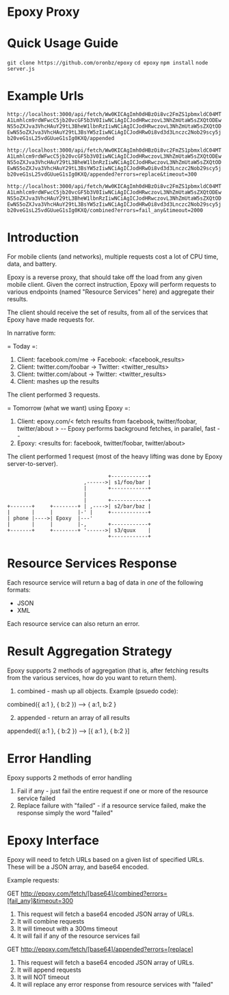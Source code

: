 Epoxy Proxy
===========

Quick Usage Guide
=================
`git clone https://github.com/oronbz/epoxy`
`cd epoxy`
`npm install`
`node server.js`

Example Urls
============

`http://localhost:3000/api/fetch/Ww0KICAgImh0dHBzOi8vc2FmZS1pbmxldC04MTA1Lmhlcm9rdWFwcC5jb20vcGF5b3V0IiwNCiAgICJodHRwczovL3NhZmUtaW5sZXQtODEwNS5oZXJva3VhcHAuY29tL3BheW1lbnRzIiwNCiAgICJodHRwczovL3NhZmUtaW5sZXQtODEwNS5oZXJva3VhcHAuY29tL3BsYW5zIiwNCiAgICJodHRwOi8vd3d3Lnczc2Nob29scy5jb20veG1sL25vdGUueG1sIg0KXQ/appended`

`http://localhost:3000/api/fetch/Ww0KICAgImh0dHBzOi8vc2FmZS1pbmxldC04MTA1Lmhlcm9rdWFwcC5jb20vcGF5b3V0IiwNCiAgICJodHRwczovL3NhZmUtaW5sZXQtODEwNS5oZXJva3VhcHAuY29tL3BheW1lbnRzIiwNCiAgICJodHRwczovL3NhZmUtaW5sZXQtODEwNS5oZXJva3VhcHAuY29tL3BsYW5zIiwNCiAgICJodHRwOi8vd3d3Lnczc2Nob29scy5jb20veG1sL25vdGUueG1sIg0KXQ/appended?errors=replace&timeout=300`
 
`http://localhost:3000/api/fetch/Ww0KICAgImh0dHBzOi8vc2FmZS1pbmxldC04MTA1Lmhlcm9rdWFwcC5jb20vcGF5b3V0IiwNCiAgICJodHRwczovL3NhZmUtaW5sZXQtODEwNS5oZXJva3VhcHAuY29tL3BheW1lbnRzIiwNCiAgICJodHRwczovL3NhZmUtaW5sZXQtODEwNS5oZXJva3VhcHAuY29tL3BsYW5zIiwNCiAgICJodHRwOi8vd3d3Lnczc2Nob29scy5jb20veG1sL25vdGUueG1sIg0KXQ/combined?errors=fail_any&timeout=2000`
 


Introduction
============

For mobile clients (and networks), multiple requests cost a lot of CPU time, data, and battery.

Epoxy is a reverse proxy, that should take off the load from any given mobile client. Given the
correct instruction, Epoxy will perform requests to various endpoints (named "Resource Services" here)
and aggregate their results.

The client should receive the set of results, from all of the services that Epoxy have made requests for.


In narrative form:

= Today =:

1. Client: facebook.com/me
 -> Facebook: <facebook_results>
2. Client: twitter.com/foobar
 -> Twitter: <twitter_results>
3. Client: twitter.com/about
 -> Twitter: <twitter_results>
4. Client: mashes up the results

The client performed 3 requests.


= Tomorrow (what we want) using Epoxy =:

1. Client: epoxy.com/< fetch results from facebook, twitter/foobar, twitter/about  >
 -- Epoxy performs background fetches, in parallel, fast --
2. Epoxy: <results for: facebook, twitter/foobar, twitter/about>

The client performed 1 request (most of the heavy lifting was done by Epoxy server-to-server).




                                     +------------+
                             ,------>| s1/foo/bar |
                             |       +------------+
                             |
                             |       +------------+
    +-------+     +--------+ | ,---->| s2/bar/baz |
    |       |     |        |-' |     +------------+
    | phone |---->| Epoxy  |---'
    |       |     |        |-,       +------------+
    +-------+     +--------+ '------>| s3/quux    |
                                     +------------+




Resource Services Response
==========================

Each resource service will return a bag of data in *one* of the following formats:

* JSON
* XML

Each resource service can also return an error.



Result Aggregation Strategy
===========================

Epoxy supports 2 methods of aggregation (that is, after fetching results from the various services,
how do you want to return them).

1. combined - mash up all objects. Example (psuedo code):

  combined({ a:1 }, { b:2 }) --> { a:1, b:2 }

2. appended - return an array of all results

  appended({ a:1 }, { b:2 }) --> [{ a:1 }, { b:2 }]


Error Handling
==============

Epoxy supports 2 methods of error handling

1. Fail if any - just fail the entire request if one or more of the resource service failed
2. Replace failure with "failed" - if a resource service failed, make the response simply the word "failed"


Epoxy Interface
===============

Epoxy will need to fetch URLs based on a given list of specified URLs.
These will be a JSON array, and base64 encoded.


Example requests:


GET http://epoxy.com/fetch/[base64]/combined?errors=[fail_any]&timeout=300

1. This request will fetch a base64 encoded JSON array of URLs.
2. It will combine requests
3. It will timeout with a 300ms timeout
4. It will fail if any of the resource services fail


GET http://epoxy.com/fetch/[base64]/appended?errors=[replace]

1. This request will fetch a base64 encoded JSON array of URLs.
2. It will append requests
3. It will NOT timeout
4. It will replace any error response from resource services with "failed"
